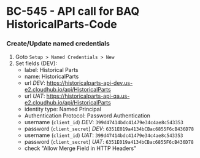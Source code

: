 # BC-545 - API call for BAQ HistoricalParts-Code

### Create/Update named credentials
1. Goto `Setup > Named Credentials > New`
2. Set fields (DEV):
    - label: Historical Parts
    - name: HistoricalParts
    - url *DEV*: https://historicalparts-api-dev.us-e2.cloudhub.io/api/HistoricalParts
    - url *UAT*: https://historicalparts-api-qa.us-e2.cloudhub.io/api/HistoricalParts
    - identity type: Named Principal
    - Authentication Protocol: Password Authentication
    - username (`client_id`) *DEV*: `399d47414bdc41479e34c4ae8c543353`
    - password (`client_secret`) *DEV*: `6351E019a4134bCBac6855F6cB436D78`
    - username (`client_id`) *UAT*: `399d47414bdc41479e34c4ae8c543353`
    - password (`client_secret`) *UAT*: `6351E019a4134bCBac6855F6cB436D78`
    - check "Allow Merge Field in HTTP Headers"
